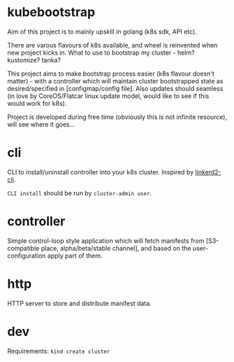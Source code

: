 # kubebootstrap

Aim of this project is to mainly upskill in golang (k8s sdk, API etc).

There are varous flavours of k8s available, and wheel is reinvented when new project kicks in. What to use to bootstrap my cluster - helm? kustomize? tanka?

This project aims to make bootstrap process easier (k8s flavour doesn't matter) - with a controller which will maintain cluster bootstrapped state as desired/specified in [configmap/config file]. Also updates should seamless (in love by CoreOS/Flatcar linux update model, would like to see if this would work for k8s).

Project is developed during free time (obviously this is not infinite resource), will see where it goes...

# cli

CLI to install/uninstall controller into your k8s cluster. Inspired by [linkerd2-cli](https://github.com/linkerd/linkerd2/tree/main/cli).

`CLI install` should be run by `cluster-admin user`.

# controller

Simple control-loop style application which will fetch manifests from [S3-compatible place, alpha/beta/stable channel], and based on the user-configuration apply part of them.

# http

HTTP server to store and distribute manifest data.

# dev

Requirements: `kind create cluster`
